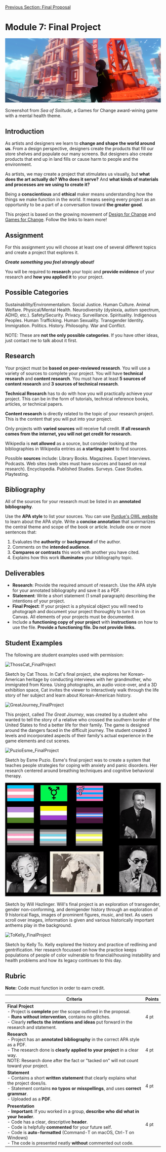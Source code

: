 [Previous Section: Final Proposal](1_FINAL_PROPOSAL.md)

# Module 7: Final Project

![Sea of Solitude screen capture](images/Sea_of_Solitude.png)

Screenshot from *Sea of Solitude*, a Games for Change award-wining game with a mental health theme.

## Introduction

As artists and designers we learn to **change and shape the world around us**. From a design perspective, designers create the products that fill our store shelves and populate our many screens. But designers also create products that end up in land fills or cause harm to people and the environment.

As artists, we may create a project that stimulates us visually, but **what does the art actually do?** **Who does it serve?** And **what kinds of materials and processes are we using to create it?**

Being a **conscientious** and **ethical** maker means understanding how the things we make function in the world. It means seeing every project as an opportunity to be a part of a conversation toward **the greater good**.

This project is based on the growing movement of [Design for Change](https://www.designforchange.us/) and [Games for Change](http://www.gamesforchange.org). Follow the links to learn more!

## Assignment

For this assignment you will choose at least one of several different topics and create a project that explores it.

***Create something you feel strongly about!***

You will be required to **research** your topic and **provide evidence** of your research and **how you applied it** to your project.

## Possible Categories

Sustainability/Environmentalism. Social Justice. Human Culture. Animal Welfare. Physical/Mental Health. Neurodiversity (dyslexia, autism spectrum, ADHD, etc.). Safety/Security. Privacy. Surveillance. Spirituality. Indigenous Peoples. Human Trafficking. Human Sexuality. Transgender Identity. Immigration. Politics. History. Philosophy. War and Conflict.

NOTE: These are **not the only possible categories**. If you have other ideas, just contact me to talk about it first.

## Research

Your project must be **based on peer-reviewed research**. You will use a variety of sources to complete your project. You will have **technical research** and **content research**. You must have at least **5 sources of content research** and **3 sources of technical research**.

**Technical Research** has  to do with how you will practically achieve your project. This can be in the form of tutorials, technical reference books, articles, or  technical papers.

**Content research** is directly related to the topic of your research project. This is the content that you will put into your project.

Only projects with **varied sources** will receive full credit. **If all research comes from the internet, you will not get credit for research.**

Wikipedia is **not allowed** as a source, but consider looking at the bibliographies in Wikipedia entries as **a starting point** to find sources.

Possible **sources** include: Library Books. Magazines. Expert Interviews. Podcasts. Web sites (web sites must have sources and based on real research). Encyclopedia. Published Studies. Surveys. Case Studies. Playtesting.

## Bibliography

All of the sources for your research must be listed in an **annotated** **bibliography**.

Use the **APA style** to list your sources. You can use [Purdue's OWL website](https://owl.english.purdue.edu/owl/resource/560/01/) to learn about the APA style. Write a **concise annotation** that summarizes the central theme and scope of the book or article. Include one or more sentences that:

1. Evaluates the **authority** or **background** of the author.
2. Comments on the **intended audience**.
3. **Compares or contrasts** this work with another you have cited.
4. Explains how this work **illuminates** your bibliography topic.

## Deliverables

- **Research**: Provide the required amount of research. Use the APA style for your annotated bibliography and save it as a PDF.
- **Statement**: Write a short statement (1 small paragraph) describing the intentions of your project.
- **Final Project**: If your project is a physical object you will need to photograph and  document your project thoroughly to turn it in on Canvas. All elements  of your projects must be documented.
- Include a **functioning copy of your project** with **instructions** on how to use the file. **Provide a functioning file. Do not provide links.**

## Student Examples

The following are student examples used with permission:

![ThossCat_FinalProject](images/ThossCat_FinalProject.gif)

Sketch by Cat Thoss. In Cat's final project, she explores her Korean-American heritage by conducting interviews with her grandmother, who immigrated from Korea. Using photographs, an audio voice-over, and a 3D exhibition space, Cat invites the viewer to interactively walk through the life story of her subject and learn about Korean-American history.

![GreatJourney_FinalProject](images/GreatJourney_FinalProject.gif)

This project, called *The Great Journey*, was created by a student who wanted to tell the story of a relative who crossed the southern border of the United States to find a better life for their family. The game is designed around the dangers faced in the difficult journey. The student created 3 levels and incorporated aspects of their family's actual experience in the game elements and cut scenes.

![PuzioEsme_FinalProject](images/PuzioEsme_FinalProject.gif)

Sketch by Esme Puzio. Esme's final project was to create a system that teaches people strategies for coping with anxiety and panic disorders. Her research centered around breathing techniques and cognitive behavioral therapy.

![HazlingerWill_FinalProject](images/HazlingerWill_FinalProject.png)

Sketch by Will Hazlinger. Will's final project is an exploration of transgender, gender non-conforming, and demigender history through an exploration of 9 historical flags, images of prominent figures, music, and text. As users scroll over images, information is given and various historically important anthems play in the background.

![ToKelly_FinalProject](images/ToKelly_FinalProject.png)

Sketch by Kelly To. Kelly explored the history and practice of redlining and gentrification. Her research focussed on how the practice keeps populations of people of color vulnerable to financial/housing instability and health problems and how its legacy continues to this day.

## Rubric

**Note:** Code must function in order to earn credit.

| Criteria                                                     | Points |
| ------------------------------------------------------------ | ------ |
| **Final Project**<br />- Project is **complete** per the scope outlined in the proposal.<br />- **Runs without intervention**, contains no glitches.<br />- Clearly **reflects the intentions and ideas** put forward in the research and statement. | 4 pt   |
| **Research**<br />- Project has an **annotated bibliography** in the correct APA style as a PDF.<br />- The research done is **clearly applied to your project** in a clear way.<br />NOTE: Research done after the fact or "tacked on" will not count toward your project. | 4 pt   |
| **Statement**<br />- Contains a short **written statement** that clearly explains what the project does/is.<br />- Statement contains **no typos or misspellings**, and uses **correct grammar**.<br />- Uploaded as a **PDF**. | 4 pt   |
| **Presentation**<br />- **Important:** If you worked in a group, **describe who did what in your header**.<br />- Code has a clear, descriptive **header**.<br />- Code is helpfully **commented** for your future self.<br />- Code is **auto-formatted** (Command-T on macOS, Ctrl-T on Windows)<br />- The code is presented neatly **without** commented out code. | 4 pt   |

